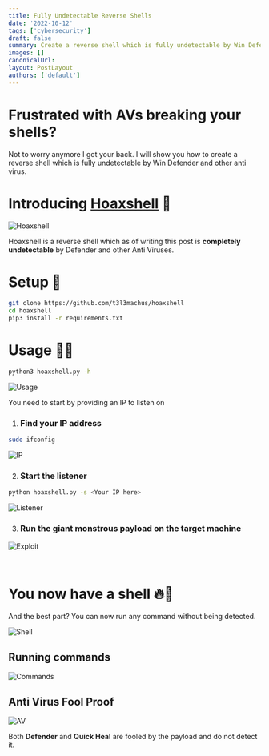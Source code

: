 ```yaml
---
title: Fully Undetectable Reverse Shells
date: '2022-10-12'
tags: ['cybersecurity']
draft: false
summary: Create a reverse shell which is fully undetectable by Win Defender and other anti virus
images: []
canonicalUrl:
layout: PostLayout
authors: ['default']
---
```


# Frustrated with AVs breaking your shells?

Not to worry anymore I got your back. I will show you how to create a reverse shell which is fully undetectable by Win Defender and other anti virus.

# Introducing [Hoaxshell](https://github.com/t3l3machus/hoaxshell) 🚗
![Hoaxshell](/static/images/blogs/fully-undetectable-reverse-shells/hoaxshell-logo.png)

Hoaxshell is a reverse shell which as of writing this post is **completely undetectable** by Defender and other Anti Viruses.

# Setup 📐
```bash
git clone https://github.com/t3l3machus/hoaxshell
cd hoaxshell
pip3 install -r requirements.txt
```

# Usage 👊🏻
```bash
python3 hoaxshell.py -h
```
![Usage](/static/images/blogs/fully-undetectable-reverse-shells/usage.png)

You need to start by providing an IP to listen on

1. ### Find your IP address
```bash
sudo ifconfig
```

![IP](/static/images/blogs/fully-undetectable-reverse-shells/find-ip.png)

2. ### Start the listener
```bash
python hoaxshell.py -s <Your IP here>
```
![Listener](/static/images/blogs/fully-undetectable-reverse-shells/hoaxshell-start.png)

3. ### Run the giant monstrous payload on the target machine

![Exploit](/static/images/blogs/fully-undetectable-reverse-shells/exploit.png)

<br />

# You now have a shell 🔥🎊

And the best part? You can now run any command without being detected.

![Shell](/static/images/blogs/fully-undetectable-reverse-shells/shell.png)

## Running commands

![Commands](/static/images/blogs/fully-undetectable-reverse-shells/running-commands.png)

## Anti Virus Fool Proof

![AV](/static/images/blogs/fully-undetectable-reverse-shells/anti-virus.png)

Both **Defender** and **Quick Heal** are fooled by the payload and do not detect it.
